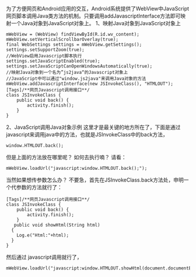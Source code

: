 为了方便网页和Android应用的交互，Android系统提供了WebView中JavaScript网页脚本调用Java类方法的机制。只要调用addJavascriptInterface方法即可映射一个Java对象到JavaScript对象上。
1、映射Java对象到JavaScript对象上
```  
mWebView = (WebView) findViewById(R.id.wv_content);
mWebView.setVerticalScrollbarOverlay(true);
final WebSettings settings = mWebView.getSettings();
settings.setSupportZoom(true);
//WebView启用Javascript脚本执行
settings.setJavaScriptEnabled(true);
settings.setJavaScriptCanOpenWindowsAutomatically(true);
//映射Java对象到一个名为”js2java“的Javascript对象上
//JavaScript中可以通过"window.js2java"来调用Java对象的方法
mWebView.addJavascriptInterface(new JSInvokeClass(), "HTMLOUT");
[Tags]/**网页Javascript调用接口**/
class JSInvokeClass {
    public void back() {
        activity.finish();
    }
}
```
2、JavaScript调用Java对象示例
这里才是最关键的地方所在了，下面是通过javascript来调用java中的方法，也就是JSInvokeClass中的back方法，
```  
window.HTMLOUT.back();
```
但是上面的方法放在哪里呢？
如何去执行喃？
请看：
```  
mWebView.loadUrl("javascript:window.HTMLOUT.back();");
```
当然如果想传参数怎么办？
不要急，首先在JSInvokeClass.back方法处，申明一个代参数的方法就行了：
```  
[Tags]/**网页Javascript调用接口**/
class JSInvokeClass {
    public void back() {
        activity.finish();
    }
   public void showHtml(String html)
  {
    Log.e("Html:"+html);
  }
}
```
然后通过 javascript调用就行了，
```  
mWebView.loadUrl("javascript:window.HTMLOUT.showHtml(document.documentElement.innerHTML);");
```